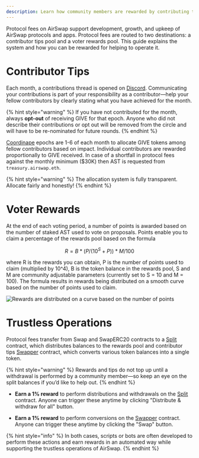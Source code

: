 ```yaml
---
description: Learn how community members are rewarded by contributing to AirSwap
---
```


Protocol fees on AirSwap support development, growth, and upkeep of AirSwap protocols and apps. Protocol fees are routed to two destinations: a contributor tips pool and a voter rewards pool. This guide explains the system and how you can be rewarded for helping to operate it.

# Contributor Tips

Each month, a contributions thread is opened on [Discord](https://chat.airswap.io). Communicating your contributions is part of your responsibility as a contributor—help your fellow contributors by clearly stating what you have achieved for the month.

{% hint style="warning" %}
If you have not contributed for the month, always **opt-out** of receiving GIVE for that epoch. Anyone who did not describe their contributions or opt out will be removed from the circle and will have to be re-nominated for future rounds.
{% endhint %}

[Coordinape](https://coordinape.com) epochs are 1-6 of each month to allocate GIVE tokens among fellow contributors based on impact. Individual contributors are rewarded proportionally to GIVE received. In case of a shortfall in protocol fees against the monthly minimum ($30K) then AST is requested from `treasury.airswap.eth`.

{% hint style="warning" %}
The allocation system is fully transparent. Allocate fairly and honestly!
{% endhint %}

# Voter Rewards

At the end of each voting period, a number of points is awarded based on the number of staked AST used to vote on proposals. Points enable you to claim a percentage of the rewards pool based on the formula

$$
R = B * (P / (10^S +P )) * M/100
$$

where R is the rewards you can obtain, P is the number of points used to claim (multiplied by 10^4), B is the token balance in the rewards pool, S and M are community adjustable parameters (currently set to S = 10 and M = 100). The formula results in rewards being distributed on a smooth curve based on the number of points used to claim.

![Rewards are distributed on a curve based on the number of points](../.gitbook/assets/rewards.svg)

# Trustless Operations

Protocol fees transfer from Swap and SwapERC20 contracts to a [Split](https://docs.splits.org/core/split) contract, which distributes balances to the rewards pool and contributor tips [Swapper](https://docs.splits.org/core/swapper) contract, which converts various token balances into a single token.

{% hint style="warning" %}
Rewards and tips do not top up until a withdrawal is performed by a community member—so keep an eye on the split balances if you’d like to help out.
{% endhint %}

- **Earn a 1% reward** to perform distributions and withdrawals on the [Split](https://app.0xsplits.xyz/accounts/0xaD30f7EEBD9Bd5150a256F47DA41d4403033CdF0/) contract. Anyone can trigger these anytime by clicking "Distribute & withdraw for all" button.

- **Earn a 1% reward** to perform conversions on the [Swapper](https://app.splits.org/accounts/0x8a14D4a671fBe267844B08D9748eD946348aEbFD/) contract. Anyone can trigger these anytime by clicking the "Swap" button.

{% hint style="info" %}
In both cases, scripts or bots are often developed to perform these actions and earn rewards in an automated way while supporting the trustless operations of AirSwap.
{% endhint %}
